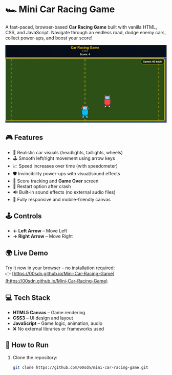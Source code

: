 # 🏎️ Mini Car Racing Game

A fast-paced, browser-based **Car Racing Game** built with vanilla HTML, CSS, and JavaScript. Navigate through an endless road, dodge enemy cars, collect power-ups, and boost your score!

![screenshot](Preview.png)

## 🎮 Features

- 🚗 Realistic car visuals (headlights, taillights, wheels)
- 🕹️ Smooth left/right movement using arrow keys
- 📈 Speed increases over time (with speedometer)
- 🛡️ Invincibility power-ups with visual/sound effects
- 🧮 Score tracking and **Game Over** screen
- 🔁 Restart option after crash
- 🔊 Built-in sound effects (no external audio files)
- 📱 Fully responsive and mobile-friendly canvas

## 🕹️ Controls

- **← Left Arrow** – Move Left  
- **→ Right Arrow** – Move Right  

## 🌍 Live Demo

Try it now in your browser – no installation required:  
👉 [https://00sdn.github.io/Mini-Car-Racing-Game](https://00sdn.github.io/Mini-Car-Racing-Game)

## 💻 Tech Stack

- **HTML5 Canvas** – Game rendering  
- **CSS3** – UI design and layout  
- **JavaScript** – Game logic, animation, audio  
- ❌ No external libraries or frameworks used

## 🚀 How to Run

1. Clone the repository:
   ```bash
   git clone https://github.com/00sdn/mini-car-racing-game.git
